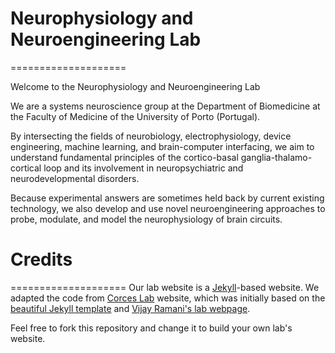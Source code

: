 # Neurophysiology and Neuroengineering Lab
====================

Welcome to the Neurophysiology and Neuroengineering Lab

We are a systems neuroscience group at the Department of Biomedicine at the Faculty of Medicine of the University of Porto (Portugal).

By intersecting the fields of neurobiology, electrophysiology, device engineering, machine learning, and brain-computer interfacing, we aim to understand fundamental principles of the cortico-basal ganglia-thalamo-cortical loop and its involvement in neuropsychiatric and neurodevelopmental disorders.

Because experimental answers are sometimes held back by current existing technology, we also develop and use novel neuroengineering approaches to probe, modulate, and model the neurophysiology of brain circuits. 

# Credits
====================
Our lab website is a [Jekyll][]-based website. We adapted the code from [Corces Lab][] website, which was initially based on the [beautiful Jekyll template][] and [Vijay Ramani's lab webpage][].

Feel free to fork this repository and change it to build your own lab's website.

[Jekyll]: http://jekyllrb.com/
[bibble]: https://github.com/sampsyo/bibble/
[Corces Lab]: https://www.corceslab.com/
[beautiful Jekyll template]: https://beautifuljekyll.com/
[Vijay Ramani's lab webpage]: https://kamakshi.ucsf.edu/
